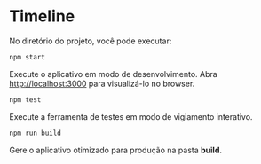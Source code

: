 # Timeline

No diretório do projeto, você pode executar:

```sh
npm start
```

Execute o aplicativo em modo de desenvolvimento.
Abra [http://localhost:3000](http://localhost:3000) para visualizá-lo no browser.

```sh
npm test
```

Execute a ferramenta de testes em modo de vigiamento interativo.<br>

```sh
npm run build
```

Gere o aplicativo otimizado para produção na pasta **build**.
